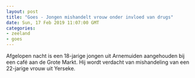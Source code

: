 ```yaml
---
layout: post
title: "Goes - Jongen mishandelt vrouw onder invloed van drugs"
date: Sun, 17 Feb 2019 11:07:00 GMT
categories: 
- zeeland 
- goes 
---
```


Afgelopen nacht is een 18-jarige jongen uit Arnemuiden aangehouden bij een café aan de Grote Markt. Hij wordt verdacht van mishandeling van een 22-jarige vrouw uit Yerseke.
